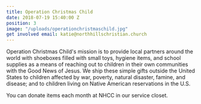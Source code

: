 ```yaml
---
title: Operation Christmas Child
date: 2018-07-19 15:40:00 Z
position: 3
image: "/uploads/operationchristmaschild.jpg"
get involved email: katie@northhillschristian.church
---
```


Operation Christmas Child's mission is to provide local partners around the world with shoeboxes filled with small toys, hygiene items, and school supplies as a means of reaching out to children in their own communities with the Good News of Jesus. We ship these simple gifts outside the United States to children affected by war, poverty, natural disaster, famine, and disease; and to children living on Native American reservations in the U.S.

You can donate items each month at NHCC in our service closet.